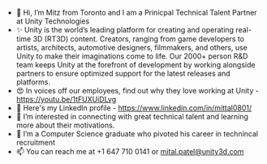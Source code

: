 - 👋 Hi, I’m Mitz from Toronto and I am a Prinicpal Technical Talent Partner at Unity Technologies
- ✨ Unity is the world’s leading platform for creating and operating real-time 3D (RT3D) content. Creators, ranging from game developers to artists, architects, automotive designers, filmmakers, and others, use Unity to make their imaginations come to life. Our 2000+ person R&D team keeps Unity at the forefront of development by working alongside partners to ensure optimized support for the latest releases and platforms.
- 😍 In voices off our employees, find out why they love working at Unity - https://youtu.be/1tFUXUiDLvg
- 👦 Here's my LinkedIn profile - https://www.linkedin.com/in/mittal0801/
- 👀 I’m interested in connecting with great technical talent and learning more about their motivations.
- 🌱 I’m a Computer Science graduate who pivoted his career in technincal  recruitment
- 📫 You can reach me at +1 647 710 0141 or mital.patel@unity3d.com
